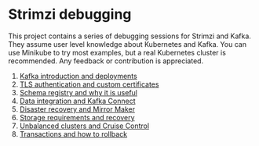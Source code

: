 # Strimzi debugging

This project contains a series of debugging sessions for Strimzi and Kafka.
They assume user level knowledge about Kubernetes and Kafka.
You can use Minikube to try most examples, but a real Kubernetes cluster is recommended.
Any feedback or contribution is appreciated.

1. [Kafka introduction and deployments](/sessions/001)
2. [TLS authentication and custom certificates](/sessions/002)
3. [Schema registry and why it is useful](/sessions/003)
4. [Data integration and Kafka Connect](/sessions/004)
5. [Disaster recovery and Mirror Maker](/sessions/005)
6. [Storage requirements and recovery](/sessions/006)
7. [Unbalanced clusters and Cruise Control](/sessions/007)
8. [Transactions and how to rollback](/sessions/008)
